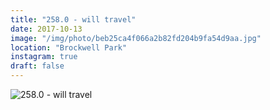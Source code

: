 ```yaml
---
title: "258.0 - will travel"
date: 2017-10-13
image: "/img/photo/beb25ca4f066a2b82fd204b9fa54d9aa.jpg"
location: "Brockwell Park"
instagram: true
draft: false
---
```


![258.0 - will travel](/img/photo/beb25ca4f066a2b82fd204b9fa54d9aa.jpg)
